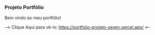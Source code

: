 ### Projeto Portfólio

Bem vindo ao meu portfólio!

--> Clique Aqui para vê-lo: https://portfolio-projeto-seven.vercel.app/ <--
